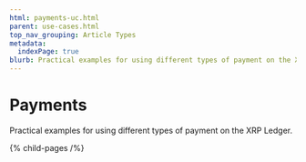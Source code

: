 ```yaml
---
html: payments-uc.html
parent: use-cases.html
top_nav_grouping: Article Types
metadata:
  indexPage: true
blurb: Practical examples for using different types of payment on the XRP Ledger.
---
```

# Payments

Practical examples for using different types of payment on the XRP Ledger.


{% child-pages /%}
